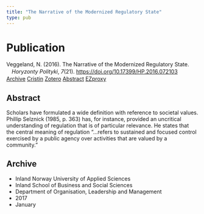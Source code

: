 ```yaml
---
title: "The Narrative of the Modernized Regulatory State"
type: pub
---
```

<h1>Publication</h1>
<article id="csl-bib-container-8PDLYNZZ" class="csl-bib-container">
  <div class="csl-bib-body" style="line-height: 1.35; padding-left: 1em; text-indent:-1em;">
  <div class="csl-entry">Veggeland, N. (2016). The Narrative of the Modernized Regulatory State. <i>Horyzonty Polityki</i>, <i>7</i>(21). <a href="https://doi.org/10.17399/HP.2016.072103">https://doi.org/10.17399/HP.2016.072103</a></div>
</div>
  <div class="csl-bib-buttons">
    <a href="#taxonomy-article-8PDLYNZZ" class="csl-bib-button">Archive</a>
    <a href="https://app.cristin.no/results/show.jsf?id=1442703" alt="Cristin URL" class="csl-bib-button">Cristin</a>
    <a href="http://zotero.org/groups/5022929/items/8PDLYNZZ" alt="Zotero URL" class="csl-bib-button">Zotero</a>
    <a href="#abstract-article-8PDLYNZZ" class="csl-bib-button">Abstract</a>
    <a href="http://ezproxy.inn.no/login?url=https://doi.org/10.17399/HP.2016.072103" class="csl-bib-button">EZproxy</a>
  </div>
  <div id="csl-bib-meta-container-8PDLYNZZ"></div>
</article>
<div id="csl-bib-meta-8PDLYNZZ" class="csl-bib-meta">
  <article id="abstract-article-8PDLYNZZ" class="abstract-article">
    <h1>Abstract</h1>
    Scholars have formulated a  
wide definition with reference to societal values. Phillip Selznick (1985, p.  
363)  
has, for instance, provided an uncritical understanding of regulation  
that is of particular relevance. He states that the central meaning of  
regulation “...refers to sustained and focused control exercised by  
a public agency over activities that are valued by a community.”
  </article>
  <article id="taxonomy-article-8PDLYNZZ" class="taxonomy-article">
    <h1>Archive</h1>
    <ul>
      <li>Inland Norway University of Applied Sciences</li>
      <li>Inland School of Business and Social Sciences</li>
      <li>Department of Organisation, Leadership and Management</li>
      <li>2017</li>
      <li>January</li>
    </ul>
  </article>
</div>
